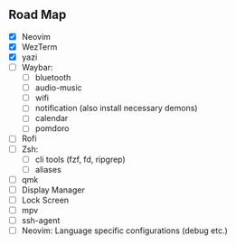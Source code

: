 ## Road Map

- [X] Neovim
- [X] WezTerm
- [X] yazi 
- [ ] Waybar:
  - [ ] bluetooth
  - [ ] audio-music
  - [ ] wifi
  - [ ] notification (also install necessary demons)
  - [ ] calendar
  - [ ] pomdoro
- [ ] Rofi
- [ ] Zsh:
  - [ ] cli tools (fzf, fd, ripgrep)
  - [ ] aliases
- [ ] qmk
- [ ] Display Manager
- [ ] Lock Screen
- [ ] mpv
- [ ] ssh-agent
- [ ] Neovim: Language specific configurations (debug etc.)
